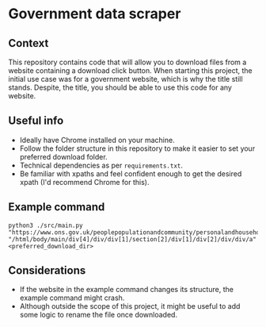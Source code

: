 # Government data scraper

## Context
This repository contains code that will allow you to download files from a website containing a download click button.
When starting this project, the initial use case was for a government website, which is why the title still stands.
Despite, the title, you should be able to use this code for any website.


## Useful info
- Ideally have Chrome installed on your machine.
- Follow the folder structure in this repository to make it easier to set your preferred download folder.
- Technical dependencies as per `requirements.txt`.
- Be familiar with xpaths and feel confident enough to get the desired xpath (I'd recommend Chrome for this).

## Example command
```
python3 ./src/main.py "https://www.ons.gov.uk/peoplepopulationandcommunity/personalandhouseholdfinances/incomeandwealth/datasets/householddisposableincomeandinequality" "/html/body/main/div[4]/div/div[1]/section[2]/div[1]/div[2]/div/div/a" <preferred_download_dir>
```

## Considerations
- If the website in the example command changes its structure, the example command might crash.
- Although outside the scope of this project, it might be useful to add some logic to rename the file once downloaded.